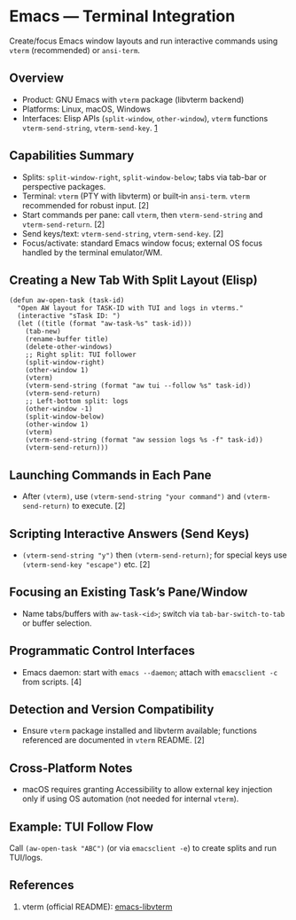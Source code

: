 # Emacs — Terminal Integration

Create/focus Emacs window layouts and run interactive commands using `vterm` (recommended) or `ansi-term`.

## Overview

- Product: GNU Emacs with `vterm` package (libvterm backend)
- Platforms: Linux, macOS, Windows
- Interfaces: Elisp APIs (`split-window`, `other-window`), `vterm` functions `vterm-send-string`, `vterm-send-key`. [1]

## Capabilities Summary

- Splits: `split-window-right`, `split-window-below`; tabs via tab-bar or perspective packages.
- Terminal: `vterm` (PTY with libvterm) or built‑in `ansi-term`. `vterm` recommended for robust input. [2]
- Start commands per pane: call `vterm`, then `vterm-send-string` and `vterm-send-return`. [2]
- Send keys/text: `vterm-send-string`, `vterm-send-key`. [2]
- Focus/activate: standard Emacs window focus; external OS focus handled by the terminal emulator/WM.

## Creating a New Tab With Split Layout (Elisp)

```
(defun aw-open-task (task-id)
  "Open AW layout for TASK-ID with TUI and logs in vterms."
  (interactive "sTask ID: ")
  (let ((title (format "aw-task-%s" task-id)))
    (tab-new)
    (rename-buffer title)
    (delete-other-windows)
    ;; Right split: TUI follower
    (split-window-right)
    (other-window 1)
    (vterm)
    (vterm-send-string (format "aw tui --follow %s" task-id))
    (vterm-send-return)
    ;; Left-bottom split: logs
    (other-window -1)
    (split-window-below)
    (other-window 1)
    (vterm)
    (vterm-send-string (format "aw session logs %s -f" task-id))
    (vterm-send-return)))
```

## Launching Commands in Each Pane

- After `(vterm)`, use `(vterm-send-string "your command")` and `(vterm-send-return)` to execute. [2]

## Scripting Interactive Answers (Send Keys)

- `(vterm-send-string "y")` then `(vterm-send-return)`; for special keys use `(vterm-send-key "escape")` etc. [2]

## Focusing an Existing Task’s Pane/Window

- Name tabs/buffers with `aw-task-<id>`; switch via `tab-bar-switch-to-tab` or buffer selection.

## Programmatic Control Interfaces

- Emacs daemon: start with `emacs --daemon`; attach with `emacsclient -c` from scripts. [4]

## Detection and Version Compatibility

- Ensure `vterm` package installed and libvterm available; functions referenced are documented in `vterm` README. [2]

## Cross‑Platform Notes

- macOS requires granting Accessibility to allow external key injection only if using OS automation (not needed for internal `vterm`).

## Example: TUI Follow Flow

Call `(aw-open-task "ABC")` (or via `emacsclient -e`) to create splits and run TUI/logs.

## References

1. vterm (official README): [emacs-libvterm][1]

[1]: https://github.com/akermu/emacs-libvterm
